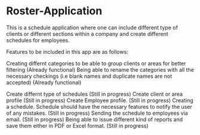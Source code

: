 # Roster-Application
This is a schedule application where one can include different type of clients or different sections within a company and create different schedules for employees.

Features to be included in this app are as follows:

Creating differnt categories to be able to group clients or areas for better filtering (Already functional)
Being able to rename the categories with all the necessary checkings (i.e blank names and duplicate names are not accepted) (Already functional)

Create differnt type of schedules (Still in progress)
Create client or area profile (Still in progress)
Create Employee profile. (Still in progress)
Creating a schedule. Schedule should have the necessary features to notify the user of any mistakes. (Still in progress)
Sending the schedule to employees via email. (Still in progress)
Being able to issue different kind of reports and save them either in PDF or Excel format. (Still in progress)
